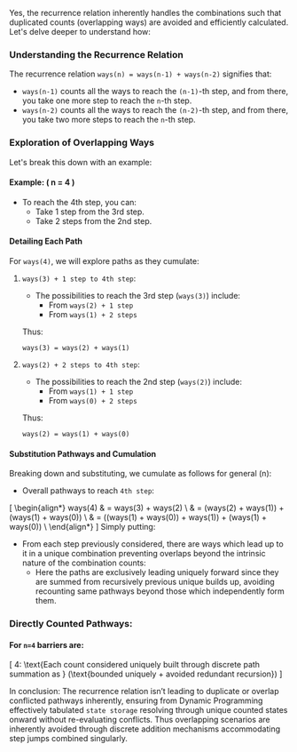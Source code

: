 Yes, the recurrence relation inherently handles the combinations such that duplicated counts (overlapping ways) are avoided and efficiently calculated. Let's delve deeper to understand how:

### Understanding the Recurrence Relation
The recurrence relation `ways(n) = ways(n-1) + ways(n-2)` signifies that:
- `ways(n-1)` counts all the ways to reach the `(n-1)`-th step, and from there, you take one more step to reach the `n`-th step.
- `ways(n-2)` counts all the ways to reach the `(n-2)`-th step, and from there, you take two more steps to reach the `n`-th step.

### Exploration of Overlapping Ways

Let's break this down with an example:

#### Example: \( n = 4 \)

- To reach the 4th step, you can:
  - Take 1 step from the 3rd step.
  - Take 2 steps from the 2nd step.

#### Detailing Each Path

For `ways(4)`, we will explore paths as they cumulate:

1. `ways(3) + 1 step to 4th step`:
   - The possibilities to reach the 3rd step (`ways(3)`) include:
     - From `ways(2) + 1 step`
     - From `ways(1) + 2 steps`

   Thus:
   ```
   ways(3) = ways(2) + ways(1)
   ```

2. `ways(2) + 2 steps to 4th step`:
   - The possibilities to reach the 2nd step (`ways(2)`) include:
     - From `ways(1) + 1 step`
     - From `ways(0) + 2 steps`

   Thus:
   ```
   ways(2) = ways(1) + ways(0)
   ```

#### Substitution Pathways and Cumulation
Breaking down and substituting, we cumulate as follows for general \(n\):

- Overall pathways to reach `4th step`:

\[
\begin{align*}
ways(4) & = ways(3) + ways(2) \\
& = (ways(2) + ways(1)) + (ways(1) + ways(0)) \\
& = ((ways(1) + ways(0)) + ways(1)) + (ways(1) + ways(0)) \\
\end{align*}
\]
Simply putting:
- From each step previously considered, there are ways which lead up to it in a unique combination preventing overlaps beyond the intrinsic nature of the combination counts:
  - Here the paths are exclusively leading uniquely forward since they are summed from recursively previous unique builds up, avoiding recounting same pathways beyond those which independently form them.

### Directly Counted Pathways:
#### For `n=4` barriers are:
\[
4: \text{Each count considered uniquely built through discrete path summation as } (\text{bounded uniquely + avoided redundant recursion})
\]

In conclusion:
The recurrence relation isn’t leading to duplicate or overlap conflicted pathways inherently, ensuring from Dynamic Programming effectively tabulated `state storage` resolving through unique counted states onward without re-evaluating conflicts. Thus overlapping scenarios are inherently avoided through discrete addition mechanisms accommodating step jumps combined singularly.
